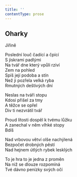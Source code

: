 ```yaml
---
title: ''
contentType: prose
---
```


## Oharky

Jiřině

Poslední louč čadící a čpící  
S jiskrami padlými  
Na tvář dne který vpůli rziví  
Zem na pohled  
Spíš její podoba a stín  
Než ji pozřela velká ryba  
Rmutných deštivých dní

Neslas na tváři stopu  
Kdosi přišel za tmy  
A těžce se opřel  
Div ti nezvrátil tvář

Proud lítosti dospěl k tvému lůžku  
A zanechal v něm vlhké stopy  
Bdíš

Nad vrbovou větví olše nachýlená  
Bezpočet drobných pěstí  
Nad hejnem útlých rybek lesklých

To je hra to je jedna z proměn  
Na niž se dlouze rozpomíná  
Tvé dávno penízky svých očí
